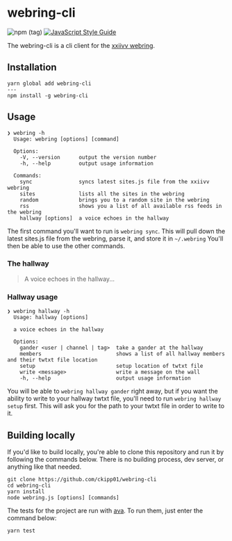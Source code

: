 # webring-cli
![npm (tag)](https://img.shields.io/npm/v/webring-cli/latest.svg?color=lightgrey)
[![JavaScript Style Guide](https://img.shields.io/badge/code_style-standard-lightgrey.svg)](https://standardjs.com)

The webring-cli is a cli client for the [xxiivv webring](https://webring.xxiivv.com).

## Installation

```
yarn global add webring-cli
---
npm install -g webring-cli
```

## Usage

```
❯ webring -h
  Usage: webring [options] [command]

  Options:
    -V, --version      output the version number
    -h, --help         output usage information

  Commands:
    sync               syncs latest sites.js file from the xxiivv webring
    sites              lists all the sites in the webring
    random             brings you to a random site in the webring
    rss                shows you a list of all available rss feeds in the webring
    hallway [options]  a voice echoes in the hallway
```

The first command you'll want to run is `webring sync`.
This will pull down the latest sites.js file from the webring, parse it, and store it in `~/.webring`
You'll then be able to use the other commands.

### The hallway

> A voice echoes in the hallway...

### Hallway usage

```
❯ webring hallway -h
  Usage: hallway [options]

  a voice echoes in the hallway

  Options:
    gander <user | channel | tag>  take a gander at the hallway
    members                        shows a list of all hallway members and their twtxt file location
    setup                          setup location of twtxt file
    write <message>                write a message on the wall
    -h, --help                     output usage information
```

You will be able to `webring hallway gander` right away, but if you want the ability to write to your hallway twtxt file, you'll need to run `webring hallway setup` first.
This will ask you for the path to your twtxt file in order to write to it.

## Building locally

If you'd like to build locally, you're able to clone this repository and run it by following the commands below.
There is no building process, dev server, or anything like that needed.

```
git clone https://github.com/ckipp01/webring-cli
cd webring-cli
yarn install
node webring.js [options] [commands]
```

The tests for the project are run with [ava](https://github.com/avajs/ava).
To run them, just enter the command below:

```
yarn test
```

